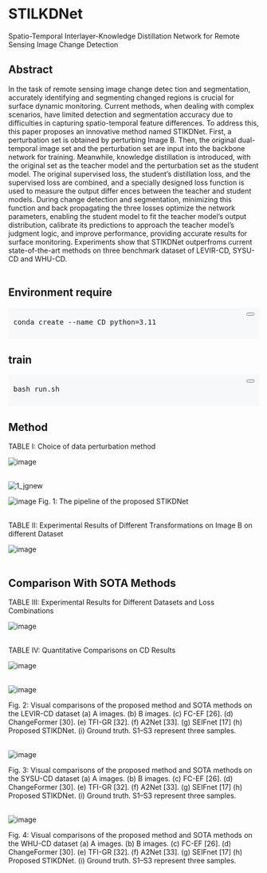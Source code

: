 # STILKDNet
Spatio-Temporal Interlayer-Knowledge  Distillation Network for Remote Sensing Image  Change Detection

## Abstract
In the task of remote sensing image change detec
tion and segmentation, accurately identifying and segmenting
 changed regions is crucial for surface dynamic monitoring.
 Current methods, when dealing with complex scenarios, have
 limited detection and segmentation accuracy due to difficulties
 in capturing spatio-temporal feature differences. To address this,
 this paper proposes an innovative method named STIKDNet.
 First, a perturbation set is obtained by perturbing Image B.
 Then, the original dual-temporal image set and the perturbation
 set are input into the backbone network for training. Meanwhile,
 knowledge distillation is introduced, with the original set as
 the teacher model and the perturbation set as the student
 model. The original supervised loss, the student’s distillation
 loss, and the supervised loss are combined, and a specially
 designed loss function is used to measure the output differ
ences between the teacher and student models. During change
 detection and segmentation, minimizing this function and back
propagating the three losses optimize the network parameters,
 enabling the student model to fit the teacher model’s output
 distribution, calibrate its predictions to approach the teacher
 model’s judgment logic, and improve performance, providing
 accurate results for surface monitoring. Experiments show that
 STIKDNet outperfroms current state-of-the-art methods on three
 benchmark dataset of LEVIR-CD, SYSU-CD and WHU-CD. 
<br><br>


## Environment require
<div style="background-color: #f6f8fa; border-radius: 3px; padding: 10px; margin: 5px 0;">
  <div style="text-align: right; margin-bottom: 5px;">
    <button onclick="copyToClipboard(this)"></button>
  </div>
  <pre style="margin: 0;">
conda create --name CD python=3.11
  </pre>
</div>


## train
<div style="background-color: #f6f8fa; border-radius: 3px; padding: 10px; margin: 5px 0;">
  <div style="text-align: right; margin-bottom: 5px;">
    <button onclick="copyToClipboard(this)"></button>
  </div>
  <pre style="margin: 0;">
bash run.sh
  </pre>
</div>

## Method
TABLE I: Choice of data perturbation method

![image](https://github.com/user-attachments/assets/0bce94b7-dcfc-4a15-bb7e-2991ef8a98da)
<br><br>

![1_jgnew](https://github.com/user-attachments/assets/5535fd72-41f0-48de-8340-d9f002caf333)


![image](https://github.com/user-attachments/assets/4d38bbee-41a0-4375-943c-8aad544fb79d)
Fig. 1: The pipeline of the proposed STIKDNet
<br><br>

TABLE II: Experimental Results of Different Transformations on Image B on different Dataset

![image](https://github.com/user-attachments/assets/1bfc1969-210f-4874-adf8-4333391ad12e)
<br><br>
## Comparison With SOTA Methods
TABLE III: Experimental Results for Different Datasets and Loss Combinations

![image](https://github.com/user-attachments/assets/cb380c1f-dc85-4f3d-9175-95557fcced67)
<br><br>

TABLE IV: Quantitative Comparisons on CD Results

![image](https://github.com/user-attachments/assets/079ea2bb-fae5-48a5-83a8-41344d8c8580)
<br><br>

![image](https://github.com/user-attachments/assets/3d9e338e-0228-4df7-82cc-daae3c791e85)
  
Fig. 2: Visual comparisons of the proposed method and SOTA methods on the LEVIR-CD dataset (a) A images. (b) B images. (c) FC-EF [26]. (d) ChangeFormer [30]. (e) TFI-GR [32]. (f) A2Net [33]. (g) SEIFnet [17] (h) Proposed STIKDNet. (i) Ground truth. S1–S3 represent three samples.
<br><br>

![image](https://github.com/user-attachments/assets/4a58a6d7-eef8-41ea-9b9a-6ec513ed87ae)
  
Fig. 3: Visual comparisons of the proposed method and SOTA methods on the SYSU-CD dataset (a) A images. (b) B images. (c) FC-EF [26]. (d) ChangeFormer [30]. (e) TFI-GR [32]. (f) A2Net [33]. (g) SEIFnet [17] (h) Proposed STIKDNet. (i) Ground truth. S1–S3 represent three samples.
<br><br>

![image](https://github.com/user-attachments/assets/406f7c57-c432-4855-93b4-b5243719e74e)
  
Fig. 4: Visual comparisons of the proposed method and SOTA methods on the WHU-CD dataset (a) A images. (b) B images. (c) FC-EF [26]. (d) ChangeFormer [30]. (e) TFI-GR [32]. (f) A2Net [33]. (g) SEIFnet [17] (h) Proposed STIKDNet. (i) Ground truth. S1–S3 represent three samples.
<br><br>




